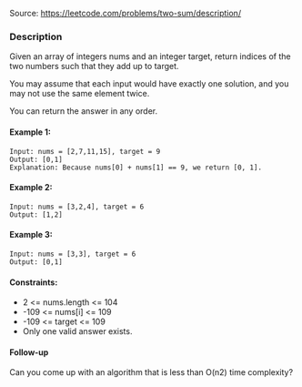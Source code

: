 Source: https://leetcode.com/problems/two-sum/description/

### Description

Given an array of integers nums and an integer target, return indices of the two numbers such that they add up to target.

You may assume that each input would have exactly one solution, and you may not use the same element twice.

You can return the answer in any order.

#### Example 1:
```
Input: nums = [2,7,11,15], target = 9
Output: [0,1]
Explanation: Because nums[0] + nums[1] == 9, we return [0, 1].
```

#### Example 2:
```
Input: nums = [3,2,4], target = 6
Output: [1,2]
```

#### Example 3:
```
Input: nums = [3,3], target = 6
Output: [0,1]
```

#### Constraints:

* 2 <= nums.length <= 104
* -109 <= nums[i] <= 109
* -109 <= target <= 109
* Only one valid answer exists.


#### Follow-up
Can you come up with an algorithm that is less than O(n2) time complexity?
